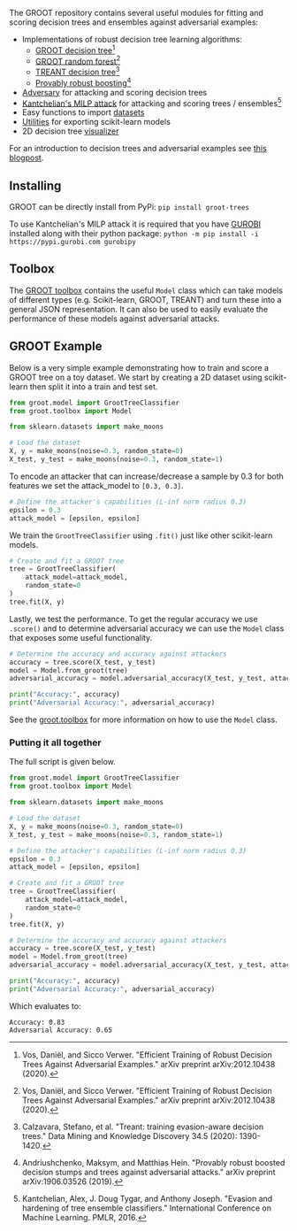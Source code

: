 The GROOT repository contains several useful modules for fitting and scoring decision trees and ensembles against adversarial examples:

- Implementations of robust decision tree learning algorithms:
    * [GROOT decision tree](../reference/models/groot_tree/)[^1]
    * [GROOT random forest](../reference/models/groot_forest/)[^1]
    * [TREANT decision tree](../reference/models/treant/)[^2]
    * [Provably robust boosting](../reference/models/boosting/)[^3]
- [Adversary](../reference/adversary/) for attacking and scoring decision trees
- [Kantchelian's MILP attack](../reference/verification/) for attacking and scoring trees / ensembles[^4]
- Easy functions to import [datasets](../reference/datasets/)
- [Utilities](../reference/util) for exporting scikit-learn models
- 2D decision tree [visualizer](../reference/visualization/)

For an introduction to decision trees and adversarial examples see [this blogpost](https://cyber-analytics.nl/blogposts/2021-03-15-trees-adversarial-examples/).

## Installing
GROOT can be directly install from PyPi:
```pip install groot-trees```

To use Kantchelian's MILP attack it is required that you have [GUROBI](https://www.gurobi.com/) installed along with their python package:
```python -m pip install -i https://pypi.gurobi.com gurobipy```

## Toolbox
The [GROOT toolbox](../reference/toolbox/) contains the useful `Model` class which can take models of different types (e.g. Scikit-learn, GROOT, TREANT) and turn these into a general JSON representation. It can also be used to easily evaluate the performance of these models against adversarial attacks.

## GROOT Example
Below is a very simple example demonstrating how to train and score a GROOT tree on a toy dataset. We start by creating a 2D dataset using scikit-learn then split it into a train and test set.

``` python
from groot.model import GrootTreeClassifier
from groot.toolbox import Model

from sklearn.datasets import make_moons

# Load the dataset
X, y = make_moons(noise=0.3, random_state=0)
X_test, y_test = make_moons(noise=0.3, random_state=1)
```

To encode an attacker that can increase/decrease a sample by 0.3 for both features we set the attack_model to `[0.3, 0.3]`.

``` python
# Define the attacker's capabilities (L-inf norm radius 0.3)
epsilon = 0.3
attack_model = [epsilon, epsilon]
```

We train the `GrootTreeClassifier` using `.fit()` just like other scikit-learn models.

``` python
# Create and fit a GROOT tree
tree = GrootTreeClassifier(
    attack_model=attack_model,
    random_state=0
)
tree.fit(X, y)
```

Lastly, we test the performance. To get the regular accuracy we use `.score()` and to determine adversarial accuracy we can use the `Model` class that exposes some useful functionality.

``` python
# Determine the accuracy and accuracy against attackers
accuracy = tree.score(X_test, y_test)
model = Model.from_groot(tree)
adversarial_accuracy = model.adversarial_accuracy(X_test, y_test, attack="tree", epsilon=0.3)

print("Accuracy:", accuracy)
print("Adversarial Accuracy:", adversarial_accuracy)
```

See the [groot.toolbox](../reference/toolbox) for more information on how to use the `Model` class.

### Putting it all together
The full script is given below.

``` python
from groot.model import GrootTreeClassifier
from groot.toolbox import Model

from sklearn.datasets import make_moons

# Load the dataset
X, y = make_moons(noise=0.3, random_state=0)
X_test, y_test = make_moons(noise=0.3, random_state=1)

# Define the attacker's capabilities (L-inf norm radius 0.3)
epsilon = 0.3
attack_model = [epsilon, epsilon]

# Create and fit a GROOT tree
tree = GrootTreeClassifier(
    attack_model=attack_model,
    random_state=0
)
tree.fit(X, y)

# Determine the accuracy and accuracy against attackers
accuracy = tree.score(X_test, y_test)
model = Model.from_groot(tree)
adversarial_accuracy = model.adversarial_accuracy(X_test, y_test, attack="tree", epsilon=0.3)

print("Accuracy:", accuracy)
print("Adversarial Accuracy:", adversarial_accuracy)
```

Which evaluates to:

```
Accuracy: 0.83
Adversarial Accuracy: 0.65
```

[^1]: Vos, Daniël, and Sicco Verwer. "Efficient Training of Robust Decision Trees Against Adversarial Examples." arXiv preprint arXiv:2012.10438 (2020).
[^2]: Calzavara, Stefano, et al. "Treant: training evasion-aware decision trees." Data Mining and Knowledge Discovery 34.5 (2020): 1390-1420.
[^3]: Andriushchenko, Maksym, and Matthias Hein. "Provably robust boosted decision stumps and trees against adversarial attacks." arXiv preprint arXiv:1906.03526 (2019).
[^4]: Kantchelian, Alex, J. Doug Tygar, and Anthony Joseph. "Evasion and hardening of tree ensemble classifiers." International Conference on Machine Learning. PMLR, 2016.